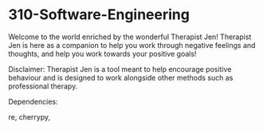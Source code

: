 # 310-Software-Engineering

Welcome to the world enriched by the wonderful Therapist Jen!
Therapist Jen is here as a companion to help you work through negative feelings and thoughts, and help you work towards your positive goals!

Disclaimer: Therapist Jen is a tool meant to help encourage positive behaviour and is designed to work alongside other methods such as professional therapy.

Dependencies:

re, cherrypy, 
